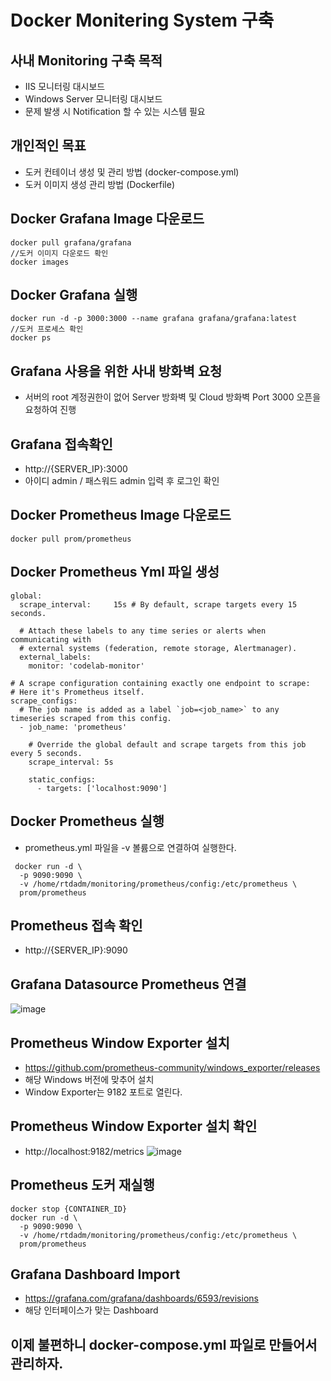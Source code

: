 # Docker Monitering System 구축

## 사내 Monitoring 구축 목적
- IIS 모니터링 대시보드
- Windows Server 모니터링 대시보드 
- 문제 발생 시 Notification 할 수 있는 시스템 필요

## 개인적인 목표
- 도커 컨테이너 생성 및 관리 방법 (docker-compose.yml)
- 도커 이미지 생성 관리 방법 (Dockerfile)

## Docker Grafana Image 다운로드 
```
docker pull grafana/grafana
//도커 이미지 다운로드 확인
docker images
```

## Docker Grafana 실행
```
docker run -d -p 3000:3000 --name grafana grafana/grafana:latest
//도커 프로세스 확인
docker ps
```

## Grafana 사용을 위한 사내 방화벽 요청
- 서버의 root 계정권한이 없어 Server 방화벽 및 Cloud 방화벽 Port 3000 오픈을 요청하여 진행

## Grafana 접속확인
- http://{SERVER_IP}:3000
- 아이디 admin / 패스워드 admin 입력 후 로그인 확인


## Docker Prometheus Image 다운로드
```
docker pull prom/prometheus
```

## Docker Prometheus Yml 파일 생성 
```
global:
  scrape_interval:     15s # By default, scrape targets every 15 seconds.

  # Attach these labels to any time series or alerts when communicating with
  # external systems (federation, remote storage, Alertmanager).
  external_labels:
    monitor: 'codelab-monitor'

# A scrape configuration containing exactly one endpoint to scrape:
# Here it's Prometheus itself.
scrape_configs:
  # The job name is added as a label `job=<job_name>` to any timeseries scraped from this config.
  - job_name: 'prometheus'

    # Override the global default and scrape targets from this job every 5 seconds.
    scrape_interval: 5s

    static_configs:
      - targets: ['localhost:9090']
```

## Docker Prometheus 실행
- prometheus.yml 파일을 -v 볼륨으로 연결하여 실행한다.
```
 docker run -d \
  -p 9090:9090 \
  -v /home/rtdadm/monitoring/prometheus/config:/etc/prometheus \
  prom/prometheus
```

## Prometheus 접속 확인
- http://{SERVER_IP}:9090


## Grafana Datasource Prometheus 연결
![image](https://user-images.githubusercontent.com/11844343/114117100-eb436d80-9920-11eb-9086-9178fedc6eac.png)


## Prometheus Window Exporter 설치
- https://github.com/prometheus-community/windows_exporter/releases
- 해당 Windows 버전에 맞추어 설치 
- Window Exporter는 9182 포트로 열린다.

## Prometheus Window Exporter 설치 확인 
- http://localhost:9182/metrics
![image](https://user-images.githubusercontent.com/11844343/114119281-4ecf9a00-9925-11eb-83d3-61ee0667de57.png)

## Prometheus 도커 재실행 
```
docker stop {CONTAINER_ID}
docker run -d \
  -p 9090:9090 \
  -v /home/rtdadm/monitoring/prometheus/config:/etc/prometheus \
  prom/prometheus
```
## Grafana Dashboard Import 
- https://grafana.com/grafana/dashboards/6593/revisions
- 해당 인터페이스가 맞는 Dashboard 


## 이제 불편하니 docker-compose.yml 파일로 만들어서 관리하자.
